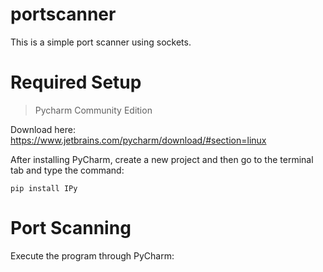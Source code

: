 # portscanner

This is a simple port scanner using sockets. 

# Required Setup

> Pycharm Community Edition

Download here: https://www.jetbrains.com/pycharm/download/#section=linux

After installing PyCharm, create a new project and then go to the terminal tab and type the command:

    pip install IPy

# Port Scanning

Execute the program through PyCharm:


